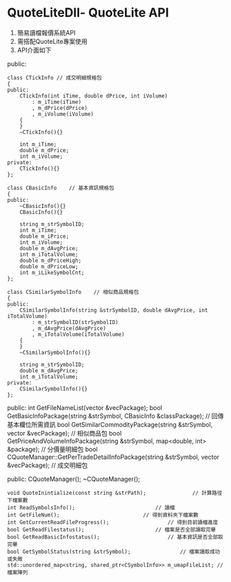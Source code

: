 # QuoteLiteDll- QuoteLite API
1. 簡易讀檔報價系統API
2. 需搭配QuoteLite專案使用
3. API介面如下

public:

	class CTickInfo	// 成交明細規格包
	{
	public:
		CTickInfo(int iTime, double dPrice, int iVolume)
			: m_iTime(iTime)
			, m_dPrice(dPrice)
			, m_iVolume(iVolume)
		{
		}
		~CTickInfo(){}

		int m_iTime;
		double m_dPrice;
		int	m_iVolume;
	private:
		CTickInfo(){}
	};

	class CBasicInfo	// 基本資訊規格包
	{
	public:
		~CBasicInfo(){}
		CBasicInfo(){}

		string m_strSymbolID;
		int m_iTime;
		double m_iPrice;
		int m_iVolume;
		double m_dAvgPrice;
		int m_iTotalVolume;
		double m_dPriceHigh;
		double m_dPriceLow;
		int m_iLikeSymbolCnt;
	};

	class CSimilarSymbolInfo	// 相似商品規格包
	{
	public:
		CSimilarSymbolInfo(string &strSymbolID, double dAvgPrice, int iTotalVolume)
			: m_strSymbolID(strSymbolID)
			, m_dAvgPrice(dAvgPrice)
			, m_iTotalVolume(iTotalVolume)
		{
		}
		~CSimilarSymbolInfo(){}

		string m_strSymbolID;
		double m_dAvgPrice;
		int	m_iTotalVolume;
	private:
		CSimilarSymbolInfo(){}
	};

public:
	int GetFileNameList(vector<string> &vecPackage);
	bool GetBasicInfoPackage(string &strSymbol, CBasicInfo &classPackage);					// 回傳基本欄位所需資訊
	bool GetSimilarCommodityPackage(string &strSymbol, vector<CSimilarSymbolInfo> &vecPackage);		// 相似商品包
	bool GetPriceAndVolumeInfoPackage(string &strSymbol, map<double, int> &package);			// 分價量明細包
	bool CQuoteManager::GetPerTradeDetailInfoPackage(string &strSymbol, vector<CTickInfo> &vecPackage);	// 成交明細包

public:
	CQuoteManager();
	~CQuoteManager();

	void QuoteInintialize(const string &strPath);				// 計算路徑下檔案數
	int ReadSymbolsInfo();							// 讀檔
	int GetFileNum();							// 得到資料夾下檔案數
	int GetCurrentReadFileProgress();					// 得到目前讀檔進度
	bool GetReadFilestatus();						// 檔案是否全部讀取完畢
	bool GetReadBasicInfostatus();						// 基本資訊是否全部取完畢
	bool GetSymbolStatus(string &strSymbol);				// 檔案讀取成功或失敗
	std::unordered_map<string, shared_ptr<CSymbolInfo>> m_umapFileList;	// 檔案陣列
